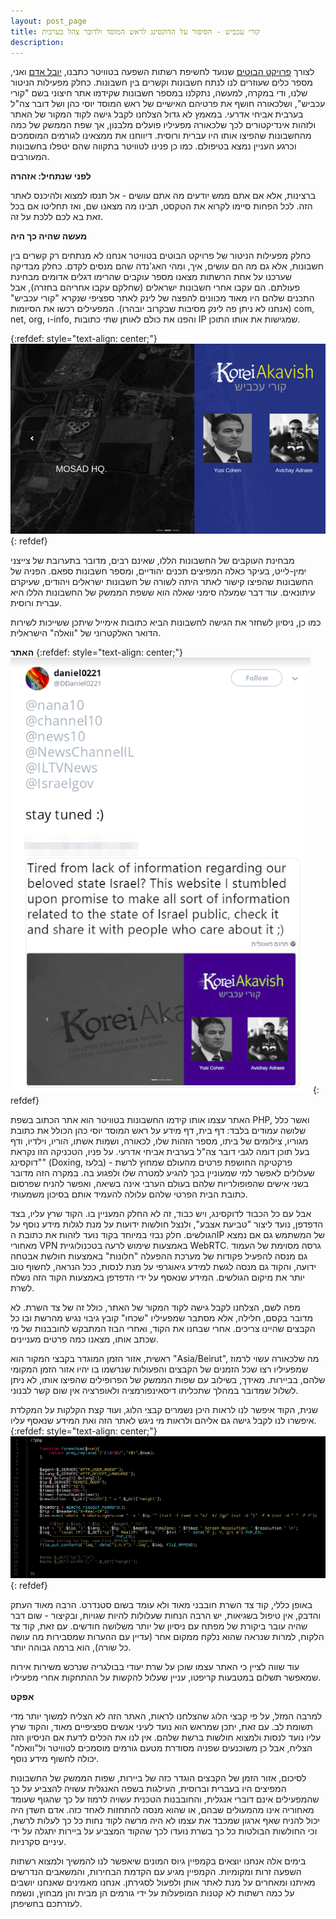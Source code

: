 ```yaml
---
layout: post_page
title: קורי עכביש - הסיפור על הדוקסינג לראש המוסד ולדובר צהל בערבית
description: 
---
```


לצורך [פרויקט הבוטים](https://botim.me/) שנועד לחשיפת רשתות השפעה בטוויטר כתבנו, [יובל אדם](https://yuv.al/) ואני, מספר כלים שעוזרים לנו לנתח חשבונות וקשרים בין חשבונות. כחלק מפעילות הניטור שלנו, ודי במקרה, למעשה, נתקלנו במספר חשבונות שקידמו אתר חיצוני בשם "קורי עכביש", ושלכאורה חושף את פרטיהם האישיים של ראש המוסד יוסי כהן ושל דובר צה"ל בערבית אביחי אדרעי. במאמץ לא גדול הצלחנו לקבל גישה לקוד המקור של האתר ולזהות אינדיקטורים לכך שלכאורה מפעיליו פועלים מלבנון, אך שפת הממשק של כמה מהחשבונות שהפיצו אותו היו עברית ורוסית. דיווחנו את ממצאינו לגורמים המוסמכים וכרגע העניין נמצא בטיפולם. כמו כן פנינו לטוויטר בתקווה שהם יטפלו בחשבונות המעורבים.

**לפני שנתחיל: אזהרה**

ברצינות, אלא אם אתם ממש יודעים מה אתם עושים - אל תנסו למצוא ולהיכנס לאתר הזה. לכל הפחות סיימו לקרוא את הטקסט, תבינו מה מצאנו שם, ואז תחליטו אם בכל זאת בא לכם ללכת על זה.

**מעשה שהיה כך היה**

כחלק מפעילות הניטור של פרויקט הבוטים בטוויטר אנחנו לא מנתחים רק קשרים בין חשבונות, אלא גם מה הם עושים, איך, ומהי האג'נדה שהם מנסים לקדם. כחלק מבדיקה שערכנו על אחת הרשתות מצאנו מספר עוקבים שהרימו דגלים אדומים מבחינת פעולתם. הם עקבו אחרי חשבונות ישראלים (שחלקם עקבו אחריהם בחזרה), אבל התכנים שלהם היו מאוד מכוונים להפצה של לינק לאתר ספציפי שנקרא "קורי עכביש" (אנחנו לא ניתן פה לינק מסיבות שבקרוב יובהרו). המפעילים רכשו את הסיומות com, net, org, ו-info, והפנו את כולם לאותן שתי כתובות IP שמגישות את אותו התוכן.

{:refdef: style="text-align: center;"}
![korei akavish](/img/2019-01-17-0.png)
{: refdef}

מבחינת העוקבים של החשבונות הללו, שאינם רבים, מדובר בתערובת של צייצני ימין-לייט, בעיקר כאלה המפיצים תכנים יהודיים, ומספר חשבונות ספאם. הפניה של החשבונות שהפיצו קישור לאתר היתה לשורה של חשבונות ישראלים ויהודים, שעיקרם עיתונאים. עוד דבר שמעלה סימני שאלה הוא ששפת הממשק של החשבונות הללו היא עברית ורוסית.

כמו כן, ניסיון לשחזר את הגישה לחשבונות הביא כתובות אימייל שיתכן ששייכות לשירות הדואר האלקטרוני של "וואלה" הישראלית.

**האתר**
{:refdef: style="text-align: center;"}
![korei akavish](/img/2019-01-17-1.png)
{: refdef}

האתר עצמו אותו קידמו החשבונות בטוויטר הוא אתר הכתוב בשפת PHP, ואשר כלל שלושה עמודים בלבד: דף בית, דף מידע על ראש המוסד יוסי כהן הכולל את כתובת מגוריו, צילומים של ביתו, מספר הזהות שלו, לכאורה, ושמות אשתו, הוריו, וילדיו, ודף בעל תוכן דומה לגבי דובר צה"ל בערבית אביחי אדרעי. על פניו, הטכניקה הזו נקראת "דוקסינג" (Doxing, בלעז) - פרקטיקה החושפת פרטים מהעולם שמחוץ לרשת שעלולים לאפשר למי שמעוניין בכך להגיע למטרה שלו ולפגוע בה. במקרה הזה מדובר בשני אישים שהפופולריות שלהם בעולם הערבי אינה בשיאה, ואפשר להניח שפרסום כתובת הבית הפרטי שלהם עלולה להעמיד אותם בסיכון משמעותי.

אבל עם כל הכבוד לדוקסינג, ויש כבוד, זה לא החלק המעניין בו. הקוד שרץ עליו, בצד הדפדפן, נועד ליצור "טביעת אצבע", ולנצל חולשות ידועות על מנת לגלות מידע נוסף על הגולשים. חלק נבזי במיוחד בקוד נועד לזהות את כתובת הIP של המשתמש גם אם נמצא מאחורי VPN באמצעות שימוש לרעה בטכנולוגיית WebRTC. גרסה מסוימת של העמוד גם מנסה להפעיל פקודות של מערכת ההפעלה "חלונות" באמצעות חולשת אבטחה ידועה, והקוד גם מנסה לגשת למידע גיאוגרפי על מנת לנסות, ככל הנראה, לחשוף טוב יותר את מיקום הגולשים. המידע שנאסף על ידי הדפדפן באמצעות הקוד הזה נשלח לשרת.

מפה לשם, הצלחנו לקבל גישה לקוד המקור של האתר, כולל זה של צד השרת. לא מדובר בקסם, חלילה, אלא מסתבר שמפעיליו "שכחו" קובץ גיבוי נגיש מהרשת ובו כל הקבצים שהיינו צריכים. אחרי שבחנו את הקוד, ואחרי הבוז המתבקש לחובבנות של מי שכתב אותו, מצאנו כמה פרטים מעניינים.

ראשית, אזור הזמן המוגדר בקבצי המקור הוא "Asia/Beirut", מה שלכאורה עשוי לרמוז שמפעיליו רצו שכל הזמנים של הקבצים והפעולות שנרשמו בו יהיו אזור הזמן המקומי שלהם, בביירות. מאידך, בשילוב עם שפות הממשק של הפרופילים שהפיצו אותו, לא ניתן לשלול שמדובר במהלך שתכליתו דיסאינפורמציה ולאופרציה אין שום קשר לבנוני.

שנית, הקוד איפשר לנו לראות היכן נשמרים קבצי הלוג, ועוד קצת הקלקות על המקלדת איפשרו לנו לקבל גישה גם אליהם ולראות מי ניגש לאתר הזה ואת המידע שנאסף עליו.
{:refdef: style="text-align: center;"}
![korei akavish](/img/2019-01-17-2.png)
{: refdef}

באופן כללי, קוד צד השרת חובבני מאוד ולא עומד בשום סטנדרט. הרבה מאוד העתק והדבק, אין טיפול בשגיאות, יש הרבה הנחות שעלולות להיות שגויות, ובקיצור - שום דבר שהיה עובר ביקורת של מפתח עם ניסיון של יותר משלושה חודשים. עם זאת, קוד צד הלקוח, למרות שנראה שהוא נלקח ממקום אחר (עדיין עם ההערות שמסבירות מה עושה כל שורה), הוא ברמה גבוהה יותר.

עוד שווה לציין כי האתר עצמו שוכן על שרת יעודי בבולגריה שנרכש משירות אירוח שמאפשר תשלום במטבעות קריפטו, עניין שעלול להקשות על ההתחקות אחרי מפעיליו.

**אפקט**

למרבה המזל, על פי קבצי הלוג שהצלחנו לראות, האתר הזה לא הצליח למשוך יותר מדי תשומת לב. עם זאת, יתכן שמראש הוא נועד לעיני אנשים ספציפיים מאוד, והקוד שרץ עליו נועד לנסות ולמצוא חולשות ברשת שלהם. אין לנו את הכלים לדעת אם הניסיון הזה הצליח, אבל כן משוכנעים שפניה מסודרת מטעם גורמים מוסמכים לטוויטר ול"וואלה" יכולה לחשוף מידע נוסף.

לסיכום, אזור הזמן של הקבצים הוגדר כזה של ביירות, שפות הממשק של החשבונות המפיצים היו בעברית וברוסית, העילגות בשפה האנגלית עשויה להצביע על כך שהמפעילים אינם דוברי אנגלית, והחובבנות הטכנית עשויה לרמוז על כך שהגוף שעומד מאחוריה אינו מהמעולים שבהם, או שהוא מנסה להתחזות לאחד כזה. אדם חשדן היה יכול להניח שאף ארגון שמכבד את עצמו לא היה מרשה לקוד נחות כל כך לעלות לרשת, וכי החולשות הבולטות כל כך בשרת נועדו לכך שהקוד המצביע על ביירות יתגלה על ידי עיניים סקרניות.

בימים אלה אנחנו יוצאים בקמפיין גיוס המונים שיאפשר לנו להמשיך ולמצוא רשתות השפעה זרות ומקומיות. הקמפיין מגיע עם הקדמת הבחירות, והמשאבים הנדרשים מאיתנו ומאחרים על מנת לאתר אותן ולפעול לסגירתן. אנחנו מאמינים שאנחנו יושבים על כמה רשתות לא קטנות המופעלות על ידי גורמים הן מבית והן מבחוץ, ונשמח לעזרתכם בחשיפתן.

